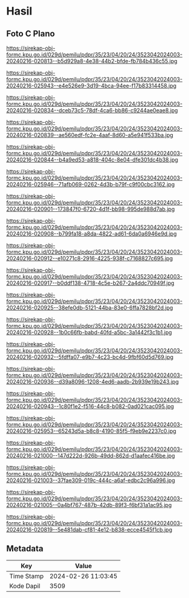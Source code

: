 # Hasil

## Foto C Plano

https://sirekap-obj-formc.kpu.go.id/029d/pemilu/pdpr/35/23/04/20/24/3523042024003-20240216-020813--b5d929a8-4e38-44b2-bfde-fb784b436c55.jpg

https://sirekap-obj-formc.kpu.go.id/029d/pemilu/pdpr/35/23/04/20/24/3523042024003-20240216-025943--e4e526e9-3d19-4bca-94ee-f17b83314458.jpg

https://sirekap-obj-formc.kpu.go.id/029d/pemilu/pdpr/35/23/04/20/24/3523042024003-20240216-020834--dceb73c5-78df-4ca6-bb86-c9244ae0eae8.jpg

https://sirekap-obj-formc.kpu.go.id/029d/pemilu/pdpr/35/23/04/20/24/3523042024003-20240216-020839--ae560edf-fc2e-4aaf-8d60-a5e941f533ba.jpg

https://sirekap-obj-formc.kpu.go.id/029d/pemilu/pdpr/35/23/04/20/24/3523042024003-20240216-020844--b4a9ed53-a818-404c-8e04-dfe301dc4b38.jpg

https://sirekap-obj-formc.kpu.go.id/029d/pemilu/pdpr/35/23/04/20/24/3523042024003-20240216-025946--71afb069-0262-4d3b-b79f-c9f00cbc3162.jpg

https://sirekap-obj-formc.kpu.go.id/029d/pemilu/pdpr/35/23/04/20/24/3523042024003-20240216-020901--173847f0-6720-4d1f-bb98-995de988d7ab.jpg

https://sirekap-obj-formc.kpu.go.id/029d/pemilu/pdpr/35/23/04/20/24/3523042024003-20240216-020908--b799fa18-a8da-4822-ad61-6da0a6946e9d.jpg

https://sirekap-obj-formc.kpu.go.id/029d/pemilu/pdpr/35/23/04/20/24/3523042024003-20240216-020912--e10271c8-2916-4225-938f-c7168827c695.jpg

https://sirekap-obj-formc.kpu.go.id/029d/pemilu/pdpr/35/23/04/20/24/3523042024003-20240216-020917--b0ddf138-4718-4c5e-b267-2a4ddc70949f.jpg

https://sirekap-obj-formc.kpu.go.id/029d/pemilu/pdpr/35/23/04/20/24/3523042024003-20240216-020925--38efe0db-5121-44ba-83e0-6ffa7828bf2d.jpg

https://sirekap-obj-formc.kpu.go.id/029d/pemilu/pdpr/35/23/04/20/24/3523042024003-20240216-020928--1b0c66fb-babd-40fd-a5bc-3a1442f3c1b1.jpg

https://sirekap-obj-formc.kpu.go.id/029d/pemilu/pdpr/35/23/04/20/24/3523042024003-20240216-020932--5fdffa07-e9b7-4c23-bc4d-9fbf60d5d769.jpg

https://sirekap-obj-formc.kpu.go.id/029d/pemilu/pdpr/35/23/04/20/24/3523042024003-20240216-020936--d39a8096-1208-4ed6-aadb-2b939e19b243.jpg

https://sirekap-obj-formc.kpu.go.id/029d/pemilu/pdpr/35/23/04/20/24/3523042024003-20240216-020943--1c80f1e2-f516-44c8-b082-0ad021cac095.jpg

https://sirekap-obj-formc.kpu.go.id/029d/pemilu/pdpr/35/23/04/20/24/3523042024003-20240216-025953--65243d5a-b8c8-4190-85f5-f9eb9e2237c0.jpg

https://sirekap-obj-formc.kpu.go.id/029d/pemilu/pdpr/35/23/04/20/24/3523042024003-20240216-021000--147d222d-926b-49dd-862d-d1aafec416be.jpg

https://sirekap-obj-formc.kpu.go.id/029d/pemilu/pdpr/35/23/04/20/24/3523042024003-20240216-021003--37fae309-019c-444c-a6af-edbc2c96a996.jpg

https://sirekap-obj-formc.kpu.go.id/029d/pemilu/pdpr/35/23/04/20/24/3523042024003-20240216-021005--0a4bf767-487b-42db-89f3-f6bf31a1ac95.jpg

https://sirekap-obj-formc.kpu.go.id/029d/pemilu/pdpr/35/23/04/20/24/3523042024003-20240216-020819--5e481dab-cf81-4e12-b838-ecce4545f1cb.jpg


## Metadata

| Key        | Value               |
| ---------- | ------------------- |
| Time Stamp | 2024-02-26 11:03:45 |
| Kode Dapil | 3509                |



